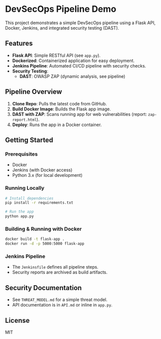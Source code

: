 # DevSecOps Pipeline Demo

This project demonstrates a simple DevSecOps pipeline using a Flask API, Docker, Jenkins, and integrated security testing (DAST).

## Features
- **Flask API**: Simple RESTful API (see `app.py`).
- **Dockerized**: Containerized application for easy deployment.
- **Jenkins Pipeline**: Automated CI/CD pipeline with security checks.
- **Security Testing**:
  - **DAST**: OWASP ZAP (dynamic analysis, see pipeline)

## Pipeline Overview
1. **Clone Repo**: Pulls the latest code from GitHub.
2. **Build Docker Image**: Builds the Flask app image.
3. **DAST with ZAP**: Scans running app for web vulnerabilities (report: `zap-report.html`).
4. **Deploy**: Runs the app in a Docker container.

## Getting Started

### Prerequisites
- Docker
- Jenkins (with Docker access)
- Python 3.x (for local development)

### Running Locally
```bash
# Install dependencies
pip install -r requirements.txt

# Run the app
python app.py
```

### Building & Running with Docker
```bash
docker build -t flask-app .
docker run -d -p 5000:5000 flask-app
```

### Jenkins Pipeline
- The `Jenkinsfile` defines all pipeline steps.
- Security reports are archived as build artifacts.

## Security Documentation
- See `THREAT_MODEL.md` for a simple threat model.
- API documentation is in `API.md` or inline in `app.py`.

## License
MIT
